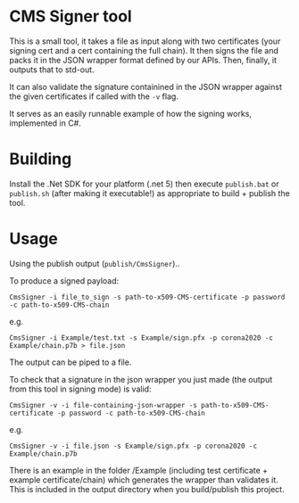 ﻿# CMS Signer tool

This is a small tool, it takes a file as input along with two certificates (your signing cert and a cert containing the full chain). 
It then signs the file and packs it in the JSON wrapper format defined by our APIs. Then, finally, it outputs that to std-out.

It can also validate the signature containined in the JSON wrapper against the given certificates if called with the `-v` flag.

It serves as an easily runnable example of how the signing works, implemented in C#. 

# Building

Install the .Net SDK for your platform (.net 5) then execute `publish.bat` or `publish.sh` (after making it executable!) as 
appropriate to build + publish the tool.

# Usage

Using the publish output (`publish/CmsSigner`)..

To produce a signed payload:

    CmsSigner -i file_to_sign -s path-to-x509-CMS-certificate -p password -c path-to-x509-CMS-chain

e.g.

    CmsSigner -i Example/test.txt -s Example/sign.pfx -p corona2020 -c Example/chain.p7b > file.json

The output can be piped to a file.

To check that a signature in the json wrapper you just made (the output from this tool in signing mode) is valid:

    CmsSigner -v -i file-containing-json-wrapper -s path-to-x509-CMS-certificate -p password -c path-to-x509-CMS-chain

e.g.

    CmsSigner -v -i file.json -s Example/sign.pfx -p corona2020 -c Example/chain.p7b

There is an example in the folder /Example (including test certificate + example certificate/chain) which generates the wrapper than
validates it. This is included in the output directory when you build/publish this project.



